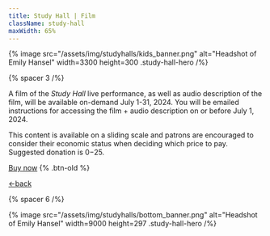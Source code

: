 ```yaml
---
title: Study Hall | Film
className: study-hall
maxWidth: 65%
---
```


{% image
   src="/assets/img/studyhalls/kids_banner.png"
   alt="Headshot of Emily Hansel"
   width=3300
   height=300
   .study-hall-hero /%}

{% spacer 3 /%}

A film of the _Study Hall_ live performance, as well as audio description of the film, will be available on-demand July 1-31, 2024. You will be emailed instructions for accessing the film + audio description on or before July 1, 2024.

This content is available on a sliding scale and patrons are encouraged to consider their economic status when deciding which price to pay. Suggested donation is $0-$25.

[Buy now](https://buy.stripe.com/aEU3dz7CS1Hg2f64gr) {% .btn-old %}

[←back](/studyhall)

{% spacer 6 /%}

{% image src="/assets/img/studyhalls/bottom_banner.png" alt="Headshot of Emily Hansel" width=9000 height=297 .study-hall-hero /%}
